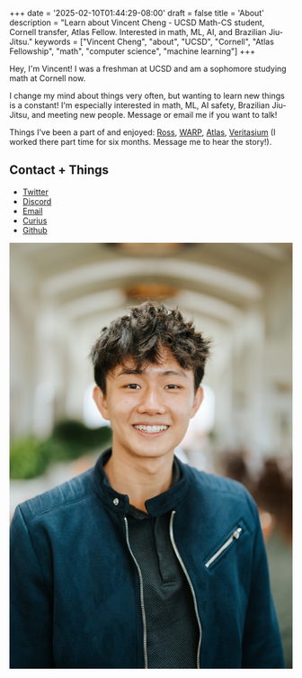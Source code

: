 +++
date = '2025-02-10T01:44:29-08:00'
draft = false 
title = 'About'
description = "Learn about Vincent Cheng - UCSD Math-CS student, Cornell transfer, Atlas Fellow. Interested in math, ML, AI, and Brazilian Jiu-Jitsu."
keywords = ["Vincent Cheng", "about", "UCSD", "Cornell", "Atlas Fellowship", "math", "computer science", "machine learning"]
+++

Hey, I'm Vincent!
I was a freshman at UCSD and am a sophomore studying math at Cornell now.

I change my mind about things very often, but wanting to learn new things is a constant! I'm especially interested in math, ML, AI safety, Brazilian Jiu-Jitsu, and meeting new people. Message or email me if you want to talk!

Things I've been a part of and enjoyed: [Ross](https://rossprogram.org/), [WARP](https://www.warp.camp/), [Atlas](https://www.atlasfellowship.org/), [Veritasium](https://www.youtube.com/@veritasium) (I worked there part time for six months. Message me to hear the story!).

## Contact + Things
- [Twitter](https://x.com/vvvincent_c)
- [Discord](https://discord.com/users/vvvincent)
- [Email](mailto:vincentcheng236@gmail.com)
- [Curius](https://curius.app/vincent-cheng)
- [Github](https://github.com/vncntt)

![Vincent Cheng](/headshot.jpg)



